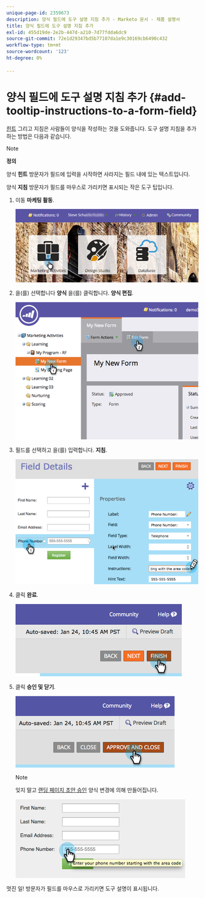 ```yaml
---
unique-page-id: 2359673
description: 양식 필드에 도구 설명 지침 추가 - Marketo 문서 - 제품 설명서
title: 양식 필드에 도구 설명 지침 추가
exl-id: 455d19de-2e2b-447d-a210-7d77fdda6dc9
source-git-commit: 72e1d29347bd5b77107da1e9c30169cb6490c432
workflow-type: tm+mt
source-wordcount: '123'
ht-degree: 0%

---
```


# 양식 필드에 도구 설명 지침 추가 {#add-tooltip-instructions-to-a-form-field}

[힌트](/help/marketo/product-docs/demand-generation/forms/form-fields/add-hint-text-to-a-form-field.md) 그리고 지침은 사람들이 양식을 작성하는 것을 도와줍니다. 도구 설명 지침을 추가하는 방법은 다음과 같습니다.

>[!NOTE]
>
>**정의**
>
>양식 **힌트** 방문자가 필드에 입력을 시작하면 사라지는 필드 내에 있는 텍스트입니다.
>
>양식 **지침** 방문자가 필드를 마우스로 가리키면 표시되는 작은 도구 팁입니다.

1. 이동 **마케팅 활동**.

   ![](assets/login-marketing-activities-6.png)

1. 을(를) 선택합니다 **양식** 을(를) 클릭합니다. **양식 편집**.

   ![](assets/image2014-9-15-14-3a15-3a42.png)

1. 필드를 선택하고 을(를) 입력합니다. **지침**.

   ![](assets/image2014-9-15-14-3a15-3a49.png)

1. 클릭 **완료**.

   ![](assets/image2014-9-15-14-3a15-3a57.png)

1. 클릭 **승인 및 닫기**.

   ![](assets/image2014-9-15-14-3a16-3a3.png)

   >[!NOTE]
   >
   >잊지 말고 [랜딩 페이지 초안 승인](/help/marketo/product-docs/demand-generation/landing-pages/understanding-landing-pages/approve-unapprove-or-delete-a-landing-page.md) 양식 변경에 의해 만들어집니다.

   ![](assets/image2014-9-15-14-3a16-3a56.png)

멋진 일! 방문자가 필드를 마우스로 가리키면 도구 설명이 표시됩니다.

